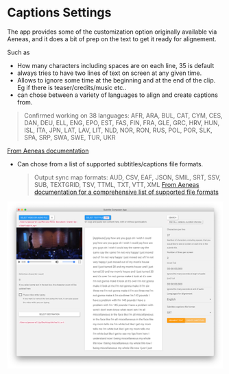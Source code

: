 # Captions Settings

The app provides some of the customization option originally available via Aeneas, and it does a bit of prep on the text to get it ready for alignement.

Such as

* How many characters including spaces are on each line, 35 is default
* always tries to have two lines of text on screen at any given time.
* Allows to ignore some time at the beginning and at the end of the clip. Eg if there is teaser/credits/music etc..
* can chose between a variety of languages to align and create captions from.

> Confirmed working on 38 languages: AFR, ARA, BUL, CAT, CYM, CES, DAN, DEU, ELL, ENG, EPO, EST, FAS, FIN, FRA, GLE, GRC, HRV, HUN, ISL, ITA, JPN, LAT, LAV, LIT, NLD, NOR, RON, RUS, POL, POR, SLK, SPA, SRP, SWA, SWE, TUR, UKR

[From Aeneas documentation](https://github.com/readbeyond/aeneas#supported-features)

* Can chose from a list of supported subtitles/captions file formats.

  > Output sync map formats: AUD, CSV, EAF, JSON, SMIL, SRT, SSV, SUB, TEXTGRID, TSV, TTML, TXT, VTT, XML [From Aeneas documentation for a comprehensive list of supported file formats](https://github.com/readbeyond/aeneas#supported-features)



![Video + Text](../.gitbook/assets/adding-text%20%281%29.png)

